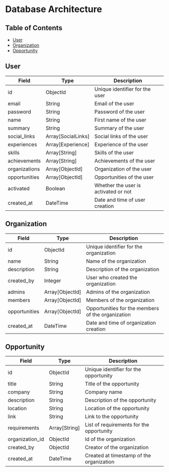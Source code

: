 # Database Architecture

## Table of Contents

- [User](#user)
- [Organization](#organization)
- [Opportunity](#opportunity)

## User

| Field | Type | Description |
| ----- | ---- | ----------- |
| id | ObjectId | Unique identifier for the user |
| email | String | Email of the user |
| password | String | Password of the user |
| name | String | First name of the user |
| summary | String | Summary of the user |
| social_links | Array[SocialLinks] | Social links of the user |
| experiences | Array[Experience] | Experience of the user |
| skills | Array[String] | Skills of the user |
| achievements | Array[String] | Achievements of the user |
| organizations | Array[ObjectId] | Organization of the user |
| opportunities | Array[ObjectId] | Opportunities of the user |
| activated | Boolean | Whether the user is activated or not |
| created_at | DateTime | Date and time of user creation |

## Organization

| Field | Type | Description |
| ----- | ---- | ----------- |
| id | ObjectId | Unique identifier for the organization |
| name | String | Name of the organization |
| description | String | Description of the organization |
| created_by | Integer | User who created the organization |
| admins | Array[ObjectId] | Admins of the organization |
| members | Array[ObjectId] | Members of the organization |
| opportunities | Array[ObjectId] | Opportunities for the members of the organization |
| created_at | DateTime | Date and time of organization creation |

## Opportunity

| Field | Type | Description |
| ----- | ---- | ----------- |
| id | ObjectId | Unique identifier for the opportunity |
| title | String | Title of the opportunity |
| company | String | Company name |
| description | String | Description of the opportunity |
| location | String | Location of the opportunity |
| link | String | Link to the opportunity |
| requirements | Array[String] | List of requirements for the opportunity |
| organization_id | ObjectId | Id of the organization |
| created_by | ObjectId | Creator of the organization |
| created_at | DateTime | Created at timestamp of the organization |
